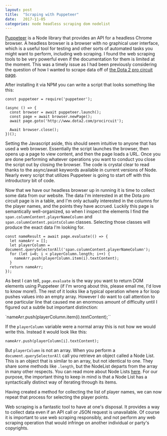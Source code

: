 ```yaml
---
layout: post
title:  "Scraping with Puppeteer"
date:   2017-11-05
categories: node headless scraping dom nodelist
---
```

[Puppeteer](https://github.com/GoogleChrome/puppeteer) is a Node library that provides an API for a headless Chrome browser. A headless browser is a browser with no graphical user interface, which is a useful tool for testing and other sorts of automated tasks you might want to perform, including web scraping. I found the web scraping tools to be very powerful even if the documentation for them is limited at the moment. This was a timely issue as I had been previously considering the question of how I wanted to scrape data off of [the Dota 2 pro circuit page](http://www.dota2.com/procircuit).

After installing it via NPM you can write a script that looks something like this:

    const puppeteer = require('puppeteer');

    (async () => {
      const browser = await puppeteer.launch();
      const page = await browser.newPage();
      await page.goto('http://www.dota2.com/procircuit');

      Await browser.close();
    })();


Setting the Javascript aside, this should seem intuitive to anyone that has used a web browser. Essentially the script launches the browser, then opens up a page to view content, and then the page loads a URL. Once you are done performing whatever operations you want to conduct you close the script out by closing the browser. The code is crystal clear to read thanks to the async/await keywords available in current versions of Node. Nearly every script that utilizes Puppeteer is going to start off with this introductory bit of code.

Now that we have our headless browser up in running it is time to collect some data from our website. The data I'm interested in at the Dota pro circuit page is in a table, and I'm only actually interested in the columns for the player names, and the points they have accrued. Luckily this page is semantically well-organized, so when I inspect the elements I find the `span.columnContent.playerNameColumn` and `span.columnContent.pointsColumn` classes. Selecting those classes will produce the exact data I'm looking for.

    const nameResult = await page.evaluate(() => {
      let nameArr = [];
      let playerColumn = document.querySelectorAll('span.columnContent.playerNameColumn');
      for (let i=0; i < playerColumn.length; i++) {
        nameArr.push(playerColumn.item(i).textContent);
      }
      return nameArr;
    });


As best I can tell, `page.evaluate` is the way you want to return DOM elements using Puppeteer (if I'm wrong about this, please email me, I'd love to know more!). The rest of it looks like a typical operation where a for loop pushes values into an empty array. However I do want to call attention to one particular line that caused me an enormous amount of difficulty until I figured out a subtle but important distinction:

`nameArr.push(playerColumn.item(i).textContent);``

If the `playerColumn` variable were a normal array this is not how we would write this. Instead it would look like this:

`nameArr.push(playerColumn[i].textContent);`

But `playerColumn` is not an array. When you perform a `document.querySelectorAll` call you retrieve an object called a Node List. This is an object that is similar to an array, but not identical to one. They share some methods like `.length`, but the NodeList departs from the array in many other respects. You can read more about Node Lists [here](https://developer.mozilla.org/en-US/docs/Web/API/NodeList). For our purpose, the important thing to keep in mind is that a Node List has a syntactically distinct way of iterating through its items.

Having created a method for collecting the list of player names, we can now repeat that process for selecting the player points.

Web scraping is a fantastic tool to have at one's disposal. It provides a way to collect data even if an API call or JSON request is unavailable. Of course it is important to use web scraping responsibly, and not perform any web scraping operation that would infringe on another individual or party's copyrights.
